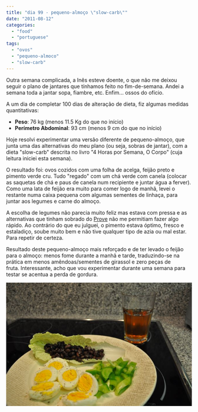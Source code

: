 ```yaml
---
title: "dia 99 - pequeno-almoço \"slow-carb\""
date: "2011-08-12"
categories: 
  - "food"
  - "portuguese"
tags: 
  - "ovos"
  - "pequeno-almoco"
  - "slow-carb"
---
```


Outra semana complicada, a Inês esteve doente, o que não me deixou seguir o plano de jantares que tínhamos feito no fim-de-semana. Andei a semana toda a jantar sopa, fiambre, etc. Enfim... ossos do ofício.  

  

A um dia de completar 100 dias de alteração de dieta, fiz algumas medidas quantitativas:

- **Peso**: 76 kg (menos 11.5 Kg do que no início)
- **Perímetro Abdominal**: 93 cm (menos 9 cm do que no início)

  
Hoje resolvi experimentar uma versão diferente de pequeno-almoço, que junta uma das alternativas do meu plano (ou seja, sobras de jantar), com a dieta "slow-carb" descrita no livro "4 Horas por Semana, O Corpo" (cuja leitura iniciei esta semana). 

  

O resultado foi: ovos cozidos com uma folha de acelga, feijão preto e pimento verde cru. Tudo "regado" com um chá verde com canela (colocar as saquetas de chá e paus de canela num recipiente e juntar água a ferver). Como uma lata de feijão era muito para comer logo de manhã, levei o restante numa caixa pequena com algumas sementes de linhaça, para juntar aos legumes e carne do almoço.

  

A escolha de legumes não parecia muito feliz mas estava com pressa e as alternativas que tinham sobrado do [Prove](http://www.prove.com.pt/) não me permitiam fazer algo rápido. Ao contrário do que eu julguei, o pimento estava óptimo, fresco e estaladiço, soube muito bem e não tive qualquer tipo de azia ou mal estar. Para repetir de certeza. 

  

Resultado deste pequeno-almoço mais reforçado e de ter levado o feijão para o almoço: menos fome durante a manhã e tarde, traduzindo-se na prática em menos amêndoas/sementes de girassol e zero peças de fruta. Interessante, acho que vou experimentar durante uma semana para testar se acentua a perda de gordura.

  

[![](images/DSC_1619.jpg)](http://1.bp.blogspot.com/-ei_iE68SQCE/TkWsYpBl0SI/AAAAAAAAEVc/yV5U8nmOAhs/s1600/DSC_1619.jpg)

